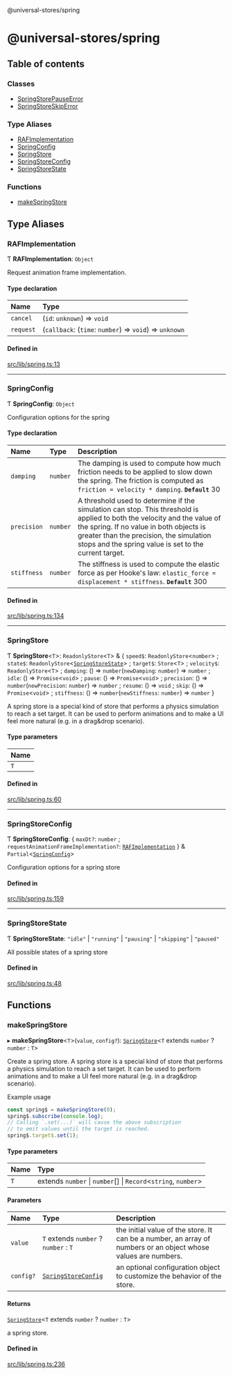 @universal-stores/spring

# @universal-stores/spring

## Table of contents

### Classes

- [SpringStorePauseError](classes/SpringStorePauseError.md)
- [SpringStoreSkipError](classes/SpringStoreSkipError.md)

### Type Aliases

- [RAFImplementation](README.md#rafimplementation)
- [SpringConfig](README.md#springconfig)
- [SpringStore](README.md#springstore)
- [SpringStoreConfig](README.md#springstoreconfig)
- [SpringStoreState](README.md#springstorestate)

### Functions

- [makeSpringStore](README.md#makespringstore)

## Type Aliases

### RAFImplementation

Ƭ **RAFImplementation**: `Object`

Request animation frame implementation.

#### Type declaration

| Name | Type |
| :------ | :------ |
| `cancel` | (`id`: `unknown`) => `void` |
| `request` | (`callback`: (`time`: `number`) => `void`) => `unknown` |

#### Defined in

[src/lib/spring.ts:13](https://github.com/cdellacqua/spring-store.js/blob/main/src/lib/spring.ts#L13)

___

### SpringConfig

Ƭ **SpringConfig**: `Object`

Configuration options for the spring

#### Type declaration

| Name | Type | Description |
| :------ | :------ | :------ |
| `damping` | `number` | The damping is used to compute how much friction needs to be applied to slow down the spring. The friction is computed as `friction = velocity * damping`.  **`Default`**  30 |
| `precision` | `number` | A threshold used to determine if the simulation can stop. This threshold is applied to both the velocity and the value of the spring. If no value in both objects is greater than the precision, the simulation stops and the spring value is set to the current target. |
| `stiffness` | `number` | The stiffness is used to compute the elastic force as per Hooke's law: `elastic_force = displacement * stiffness`.  **`Default`**  300 |

#### Defined in

[src/lib/spring.ts:134](https://github.com/cdellacqua/spring-store.js/blob/main/src/lib/spring.ts#L134)

___

### SpringStore

Ƭ **SpringStore**<`T`\>: `ReadonlyStore`<`T`\> & { `speed$`: `ReadonlyStore`<`number`\> ; `state$`: `ReadonlyStore`<[`SpringStoreState`](README.md#springstorestate)\> ; `target$`: `Store`<`T`\> ; `velocity$`: `ReadonlyStore`<`T`\> ; `damping`: () => `number`(`newDamping`: `number`) => `number` ; `idle`: () => `Promise`<`void`\> ; `pause`: () => `Promise`<`void`\> ; `precision`: () => `number`(`newPrecision`: `number`) => `number` ; `resume`: () => `void` ; `skip`: () => `Promise`<`void`\> ; `stiffness`: () => `number`(`newStiffness`: `number`) => `number`  }

A spring store is a special kind of store that performs a physics simulation
to reach a set target. It can be used to perform animations and to make a UI
feel more natural (e.g. in a drag&drop scenario).

#### Type parameters

| Name |
| :------ |
| `T` |

#### Defined in

[src/lib/spring.ts:60](https://github.com/cdellacqua/spring-store.js/blob/main/src/lib/spring.ts#L60)

___

### SpringStoreConfig

Ƭ **SpringStoreConfig**: { `maxDt?`: `number` ; `requestAnimationFrameImplementation?`: [`RAFImplementation`](README.md#rafimplementation)  } & `Partial`<[`SpringConfig`](README.md#springconfig)\>

Configuration options for a spring store

#### Defined in

[src/lib/spring.ts:159](https://github.com/cdellacqua/spring-store.js/blob/main/src/lib/spring.ts#L159)

___

### SpringStoreState

Ƭ **SpringStoreState**: ``"idle"`` \| ``"running"`` \| ``"pausing"`` \| ``"skipping"`` \| ``"paused"``

All possible states of a spring store

#### Defined in

[src/lib/spring.ts:48](https://github.com/cdellacqua/spring-store.js/blob/main/src/lib/spring.ts#L48)

## Functions

### makeSpringStore

▸ **makeSpringStore**<`T`\>(`value`, `config?`): [`SpringStore`](README.md#springstore)<`T` extends `number` ? `number` : `T`\>

Create a spring store.
A spring store is a special kind of store that performs a physics simulation
to reach a set target. It can be used to perform animations and to make a UI
feel more natural (e.g. in a drag&drop scenario).

Example usage
```ts
const spring$ = makeSpringStore(0);
spring$.subscribe(console.log);
// Calling `.set(...)` will cause the above subscription
// to emit values until the target is reached.
spring$.target$.set(1);
```

#### Type parameters

| Name | Type |
| :------ | :------ |
| `T` | extends `number` \| `number`[] \| `Record`<`string`, `number`\> |

#### Parameters

| Name | Type | Description |
| :------ | :------ | :------ |
| `value` | `T` extends `number` ? `number` : `T` | the initial value of the store. It can be a number, an array of numbers or an object whose values are numbers. |
| `config?` | [`SpringStoreConfig`](README.md#springstoreconfig) | an optional configuration object to customize the behavior of the store. |

#### Returns

[`SpringStore`](README.md#springstore)<`T` extends `number` ? `number` : `T`\>

a spring store.

#### Defined in

[src/lib/spring.ts:236](https://github.com/cdellacqua/spring-store.js/blob/main/src/lib/spring.ts#L236)
